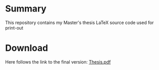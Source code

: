 # Summary
This repository contains my Master's thesis LaTeX source code used for print-out

# Download 
Here follows the link to the final version: [Thesis.pdf](https://github.com/ntilau/uni-meng-thesis/raw/master/Thesis.pdf)
